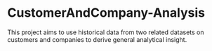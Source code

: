 # CustomerAndCompany-Analysis
This project aims to use historical data from two related datasets on customers and companies to derive general analytical insight.
